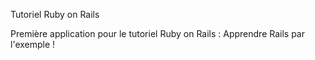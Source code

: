 Tutoriel Ruby on Rails

Première application pour le tutoriel Ruby on Rails : Apprendre Rails par l'exemple !